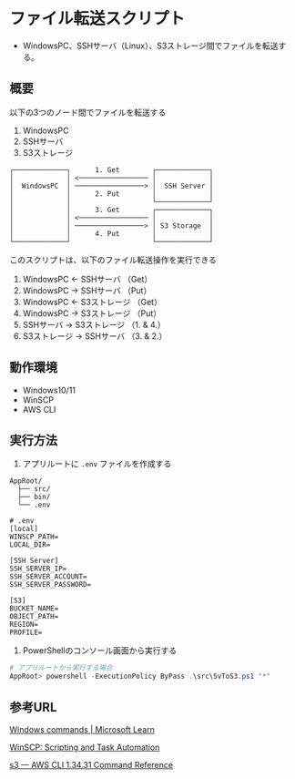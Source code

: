 # ファイル転送スクリプト

- WindowsPC、SSHサーバ（Linux）、S3ストレージ間でファイルを転送する。

## 概要

以下の3つのノード間でファイルを転送する

1. WindowsPC
1. SSHサーバ
1. S3ストレージ

  ```text
  ┌─────────────┐      1. Get        ┌─────────────┐
  │             │ <───────────────── │             │
  │  WindowsPC  │ ─────────────────> │  SSH Server │
  │             │      2. Put        │             │
  │             │                    └─────────────┘
  │             │      3. Get        ┌─────────────┐
  │             │ <───────────────── │             │
  │             │ ─────────────────> │ S3 Storage  │
  │             │      4. Put        │             │
  └─────────────┘                    └─────────────┘
  ```

このスクリプトは、以下のファイル転送操作を実行できる

1. WindowsPC ← SSHサーバ （Get）
1. WindowsPC → SSHサーバ （Put）
1. WindowsPC ← S3ストレージ （Get）
1. WindowsPC → S3ストレージ （Put）
1. SSHサーバ → S3ストレージ （1. & 4.）
1. S3ストレージ → SSHサーバ （3. & 2.）

## 動作環境

- Windows10/11
- WinSCP
- AWS CLI

## 実行方法

1. アプリルートに `.env` ファイルを作成する

  ```text
  AppRoot/
    ├── src/
    ├── bin/
    └── .env
  ```

  ```text
  # .env
  [local]
  WINSCP_PATH=
  LOCAL_DIR=
  
  [SSH Server]
  SSH_SERVER_IP=
  SSH_SERVER_ACCOUNT=
  SSH_SERVER_PASSWORD=
  
  [S3]
  BUCKET_NAME=
  OBJECT_PATH=
  REGION=
  PROFILE=
  ```

1. PowerShellのコンソール画面から実行する

  ```PowerShell
  # アプリルートから実行する場合
  AppRoot> powershell -ExecutionPolicy ByPass .\src\SvToS3.ps1 "*" 
  ```

## 参考URL

[Windows commands \| Microsoft Learn](https://learn.microsoft.com/en-us/windows-server/administration/windows-commands/windows-commands)

[WinSCP: Scripting and Task Automation](https://winscp.net/eng/docs/scripting)

[s3 — AWS CLI 1\.34\.31 Command Reference](https://docs.aws.amazon.com/cli/latest/reference/s3/)
